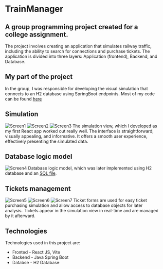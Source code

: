 # TrainManager
## A group programming project created for a college assignment.
The project involves creating an application that simulates railway traffic, including the ability to search for connections and purchase tickets. The application is divided into three layers: Application (frontend), Backend, and Database.
## My part of the project
In the group, I was responsible for developing the visual simulation that connects to an H2 database using SpringBoot endpoints. Most of my code can be found [here]()
## Simulation
![Screen1]()
![Screen2]()
![Screen3]()
The simulation view, which I developed as my first React app worked out really well. The interface is straightforward, visually appealing, and informative. It offers a smooth user experience, effectively presenting the simulated data.
## Database logic model
![Screen4]()
Database logic model, which was later implemented using H2 database and an [SQL file]().

## Tickets management
![Screen5]()
![Screen6]()
![Screen7]()
Ticket forms are used for easy ticket purchasing simulation and allow access to database objects for later analysis. Tickets appear in the simulation view in real-time and are managed by it afterward.

## Technologies
Technologies used in this project are:
* Fronted - React JS, Vite
* Backend - Java Spring Boot
* Databse - H2 Database

